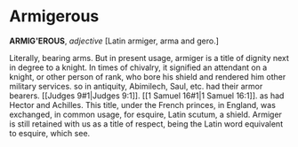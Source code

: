 # Armigerous

**ARMIG'EROUS**, _adjective_ \[Latin armiger, arma and gero.\]

Literally, bearing arms. But in present usage, armiger is a title of dignity next in degree to a knight. In times of chivalry, it signified an attendant on a knight, or other person of rank, who bore his shield and rendered him other military services. so in antiquity, Abimilech, Saul, etc. had their armor bearers. [[Judges 9#1|Judges 9:1]]. [[1 Samuel 16#1|1 Samuel 16:1]]. as had Hector and Achilles. This title, under the French princes, in England, was exchanged, in common usage, for esquire, Latin scutum, a shield. Armiger is still retained with us as a title of respect, being the Latin word equivalent to esquire, which see.